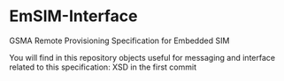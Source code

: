EmSIM-Interface
===============

GSMA Remote Provisioning Specification for Embedded SIM

You will find in this repository objects useful for messaging and interface related to this specification: XSD in the first commit
